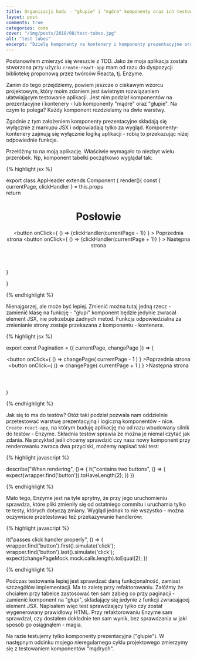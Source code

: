 ```yaml
---
title: Organizacji kodu - "głupie" i "mądre" komponenty oraz ich testowanie.
layout: post
comments: true
categories: code
cover: "/img/posts/2018/08/test-tubes.jpg"
alt: "test tubes"
excerpt: "Dzielę komponenty na kontenery i komponenty prezentacyjne oraz piszę kilka testów automatycznych"
---
```


<p>Postanowiłem zmierzyć się wreszcie z TDD. Jako że moja aplikacja została stworzona przy użyciu <code>create-react-app</code> mam od razu do dyspozycji bibliotekę proponową przez twórców Reacta, tj. Enzyme.</p>

<p>Zanim do tego przejdziemy, powiem jeszcze o ciekawym wzorcu projektowym, który moim zdaniem jest świetnym rozwiązaniem ułatwiającym testowanie aplikacji. Jest nim podział komponentów na prezentacyjne i kontenery - lub komponenty "mądre" oraz "głupie". Na czym to polega? Każdy komponent rozdzielamy na dwie warstwy.</p>

<p>Zgodnie z tym założeniem komponenty prezentacyjne składają się wyłącznie z markupu JSX i odpowiadają tylko za wygląd. Komponenty-kontenery zajmują się wyłącznie logiką aplikacji - robią to przekazując niżej odpowiednie funkcje.</p>

<p>Przełóżmy to na moją aplikację. Właściwie wymagało to niezbyt wielu przeróbek. Np, komponent tabelki początkowo wyglądał tak:</p>

{% highlight jsx %}

export class AppHeader extends Component {
  render(){
    const { currentPage, clickHandler } = this.props  
    return <header className="App-header">
      <h1 className="App-title">Posłowie</h1>
       	<button 
      	onClick={ () => {clickHandler(currentPage - 1)} }
      	>
  		Poprzednia strona
  		</button>
      	<button 
      	onClick={ () => {clickHandler(currentPage + 1)} }
      	>
  		Następna strona
  		</button>
     </header>
  }

}

{% endhighlight %}

<p>Nienajgorzej, ale może być lepiej. Zmienić można tutaj jedną rzecz - zamienić klasę na funkcję - "głupi" komponent będzie jedynie zwracał element JSX, nie potrzebuje żadnych metod. Funkcja odpowiedzialna za zmienianie strony zostaje przekazana z komponentu - kontenera.</p>

{% highlight jsx %}

export const Pagination = ({ currentPage, changePage }) => (
	<header className="App-header">
      <button 
      	onClick={ () => changePage( currentPage - 1 ) }
      	>Poprzednia strona
      </button>
      <button 
      	onClick={ () => changePage( currentPage + 1 ) }
      >Następna strona</button>
     </header>
)


{% endhighlight %}

<p>Jak się to ma do testów? Otóż taki podział pozwala nam oddzielnie przetestować warstwę prezentacyjną i logiczną komponentów - nice. <code>Create-react-app</code>, na którym buduję aplikację ma od razu wbudowany silnik do testów - Enzyme. Składnia testów sprawia że można je niemal czytać jak zdania. Na przykład jeśli chcemy sprawdzić czy nasz nowy komponent przy renderowaniu zwraca dwa przyciski, możemy napisać taki test:</p>

{% highlight javascript %}

describe("When rendering", ()=> {
	it("contains two buttons", () => {
		expect(wrapper.find('button')).toHaveLength(2);
	})
})

{% endhighlight %}

<p>Mało tego, Enzyme jest na tyle sprytny, że przy jego uruchomieniu sprawdza, które pliki zmieniły się od ostatniego commitu i uruchamia tylko te testy, których dotyczą zmiany. Wygląd jednak to nie wszystko - można oczywiście przetestować też przekazywanie handlerów:</p>

{% highlight javascript %}

it("passes click handler properly", () => {
	wrapper.find('button').first().simulate('click');
	wrapper.find('button').last().simulate('click');
	expect(changePageMock.mock.calls.length).toEqual(2);
})

{% endhighlight %}

<p>Podczas testowania lepiej jest sprawdzać daną funkcjonalność, zamiast szczegółów implementacji. Ma to zaletę przy refaktorowaniu. Załóżmy że chciałem przy tabelce zastosować ten sam zabieg co przy paginacji - zamienić komponent na "głupi", składający się jedynie z funkcji zwracającej element JSX. Napisałem więc test sprawdzający tylko czy został wygenerowany prawidłowy HTML. Przy refaktorowaniu Enzyme sam sprawdzał, czy dostałem dokładnie ten sam wynik, bez sprawdzania w jaki sposób go osiągnąłem - magia.</p>

<p>Na razie testujemy tylko komponenty prezentacyjna ("głupie"). W następnym odcinku mojego nieregularnego cyklu projektowego zmierzymy się z testowaniem komponentów "mądrych".</p>